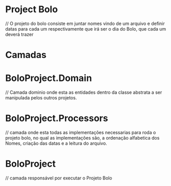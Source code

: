 
# Project Bolo

// O projeto do bolo consiste em juntar nomes vindo de um arquivo e definir datas para cada um respectivamente que irá ser o dia
do Bolo, que cada um deverá trazer 

# Camadas 

# BoloProject.Domain 

// Camada dominio onde esta as entidades dentro da classe abstrata a ser manipulada pelos outros projetos. 

# BoloProject.Processors 

// camada onde esta todas as implementações necessarias para roda o projeto bolo, no qual as implementações são, a ordenação alfabetica dos Nomes, criação das datas e a leitura do arquivo. 

# BoloProject 

// camada responsável por executar o Projeto Bolo 

